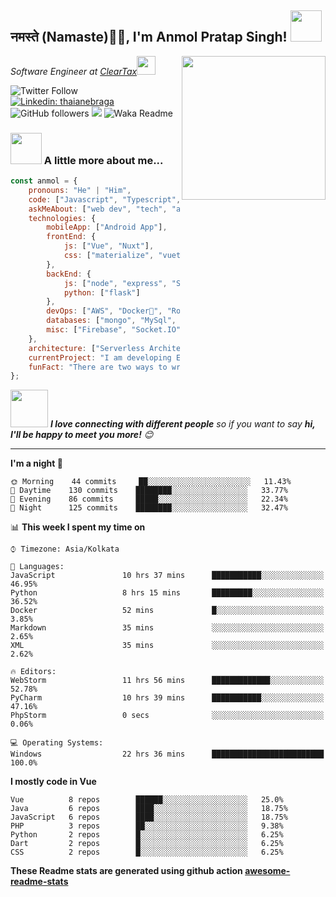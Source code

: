 <h2>नमस्ते (Namaste)🙏🏻, I'm Anmol Pratap Singh! <img src="https://media.giphy.com/media/12oufCB0MyZ1Go/giphy.gif" width="50"></h2>
<img align='right' src="https://media.giphy.com/media/M9gbBd9nbDrOTu1Mqx/giphy.gif" width="230">
<p><em>Software Engineer at <a href="http://www.cleartax.in">ClearTax</a><img src="https://media.giphy.com/media/WUlplcMpOCEmTGBtBW/giphy.gif" width="30"> 
</em></p>

![Twitter Follow](https://img.shields.io/twitter/follow/misteranmol?label=Follow)
[![Linkedin: thaianebraga](https://img.shields.io/badge/-anmol-blue?style=flat-square&logo=Linkedin&logoColor=white&link=https://www.linkedin.com/in/anmol-p-singh/)](https://www.linkedin.com/in/anmol-p-singh/)
![GitHub followers](https://img.shields.io/github/followers/anmol098?label=Follow&style=social)
![](https://visitor-badge.glitch.me/badge?page_id=anmol098.anmol098)
![Waka Readme](https://github.com/anmol098/anmol098/workflows/Waka%20Readme/badge.svg)

### <img src="https://media.giphy.com/media/VgCDAzcKvsR6OM0uWg/giphy.gif" width="50"> A little more about me...  

```javascript
const anmol = {
    pronouns: "He" | "Him",
    code: ["Javascript", "Typescript", "Python", "Java", "php"],
    askMeAbout: ["web dev", "tech", "app dev", "photography"],
    technologies: {
        mobileApp: ["Android App"],
        frontEnd: {
            js: ["Vue", "Nuxt"],
            css: ["materialize", "vuetify", "bootstrap"]
        },
        backEnd: {
            js: ["node", "express", "SuiteScript"],
            python: ["flask"]
        },
        devOps: ["AWS", "Docker🐳", "Route53", "Nginx"],
        databases: ["mongo", "MySql", "sqlite"],
        misc: ["Firebase", "Socket.IO", "selenium", "open-cv", "php", "SuiteApp"]
    },
    architecture: ["Serverless Architecture", "Progressive web applications", "Single page applications"],
    currentProject: "I am developing Extension for NetSuite using SuiteScript2.0",
    funFact: "There are two ways to write error-free programs; only the third one works"
};
```

<img src="https://media.giphy.com/media/LnQjpWaON8nhr21vNW/giphy.gif" width="60"> <em><b>I love connecting with different people</b> so if you want to say <b>hi, I'll be happy to meet you more!</b> 😊</em>

---
<!--START_SECTION:waka-->
**I'm a night 🦉** 

```text
🌞 Morning    44 commits     ██░░░░░░░░░░░░░░░░░░░░░░░   11.43% 
🌆 Daytime    130 commits    ████████░░░░░░░░░░░░░░░░░   33.77% 
🌃 Evening    86 commits     █████░░░░░░░░░░░░░░░░░░░░   22.34% 
🌙 Night      125 commits    ████████░░░░░░░░░░░░░░░░░   32.47%

```


📊 **This week I spent my time on** 

```text
⌚︎ Timezone: Asia/Kolkata

💬 Languages: 
JavaScript               10 hrs 37 mins      ███████████░░░░░░░░░░░░░░   46.95% 
Python                   8 hrs 15 mins       █████████░░░░░░░░░░░░░░░░   36.52% 
Docker                   52 mins             █░░░░░░░░░░░░░░░░░░░░░░░░   3.85% 
Markdown                 35 mins             ░░░░░░░░░░░░░░░░░░░░░░░░░   2.65% 
XML                      35 mins             ░░░░░░░░░░░░░░░░░░░░░░░░░   2.62%

🔥 Editors: 
WebStorm                 11 hrs 56 mins      █████████████░░░░░░░░░░░░   52.78% 
PyCharm                  10 hrs 39 mins      ███████████░░░░░░░░░░░░░░   47.16% 
PhpStorm                 0 secs              ░░░░░░░░░░░░░░░░░░░░░░░░░   0.06%

💻 Operating Systems: 
Windows                  22 hrs 36 mins      █████████████████████████   100.0%

```

**I mostly code in Vue** 

```text
Vue          8 repos        ██████░░░░░░░░░░░░░░░░░░░   25.0% 
Java         6 repos        ████░░░░░░░░░░░░░░░░░░░░░   18.75% 
JavaScript   6 repos        ████░░░░░░░░░░░░░░░░░░░░░   18.75% 
PHP          3 repos        ██░░░░░░░░░░░░░░░░░░░░░░░   9.38% 
Python       2 repos        █░░░░░░░░░░░░░░░░░░░░░░░░   6.25% 
Dart         2 repos        █░░░░░░░░░░░░░░░░░░░░░░░░   6.25% 
CSS          2 repos        █░░░░░░░░░░░░░░░░░░░░░░░░   6.25%

```



<!--END_SECTION:waka-->

**These Readme stats are generated using github action [awesome-readme-stats](https://github.com/anmol098/waka-readme-stats)**
